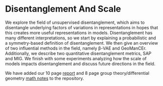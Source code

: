 # Disentanglement And Scale

We explore the field of unsupervised disentanglement, which aims to disentangle underlying factors of variations in representations in hopes that this creates more useful representations in models. Disentanglement has many different interpretations, so we start by explaining a probabilistic and a symmetry-based definition of disentanglement. We then give an overview of two influential methods in the field, namely β-VAE and GeoManCEr. Additionally, we describe two quantitative disentanglement metrics, SAP and MIG. We finish with some experiments analyzing how the scale of models impacts disentanglement and discuss future directions in the field.

We have added our 10 page [report](https://github.com/berkott/disentanglementAndScale/blob/master/unsupervisedDisentanglementLiteratureReviewAndExplorationWithScale.pdf) and 8 page group theory/differential geometry [math notes](https://github.com/berkott/disentanglementAndScale/blob/master/unsupervisedDisentanglementMathNotes.pdf) to the repository.
